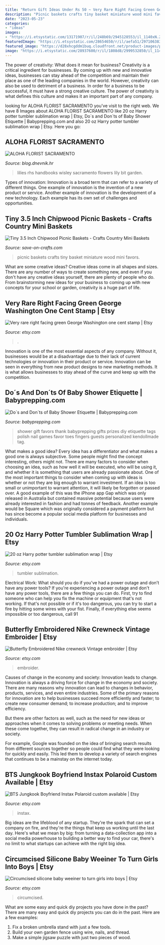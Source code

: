 ```yaml
---
title: "Return Gift Ideas Under Rs 50 ~ Very Rare Right Facing Green George Washington One Cent Stamp"
description: "Picnic baskets crafts tiny basket miniature wood mini favors"
date: "2023-05-23"
categories:
- "ideas"
images:
- "https://i.etsystatic.com/13171907/r/il/248b69/2945128553/il_1140xN.2945128553_roje.jpg"
featuredImage: "https://i.etsystatic.com/28654650/r/il/aefa51/2971063834/il_fullxfull.2971063834_lge5.jpg"
featured_image: "https://d28xhcgddm1buq.cloudfront.net/product-images/picnic-baskets-miniature-3-wood-with-lids-9.jpg"
image: "https://i.etsystatic.com/28937600/r/il/1808d8/2999532850/il_1140xN.2999532850_q37d.jpg"
---
```



The power of creativity: What does it mean for business?
Creativity is a critical ingredient for businesses. By coming up with new and innovative ideas, businesses can stay ahead of the competition and maintain their place as one of the leading companies in the world. However, creativity can also be used to detriment of a business. In order for a business to be successful, it must have a strong creative culture. The power of creativity is what defines this culture and makes it an important part of any company.

	

		
looking for ALOHA FLORIST SACRAMENTO you've visit to the right web. We have 8 Images about ALOHA FLORIST SACRAMENTO like 20 oz Harry potter tumbler sublimation wrap | Etsy, Do´s and Don´ts of Baby Shower Etiquette | Babyprepping.com and also 20 oz Harry potter tumbler sublimation wrap | Etsy. Here you go:
		
    
## ALOHA FLORIST SACRAMENTO

<img loading=lazy src="http://bit.ly/oJuiZQ" onerror="this.onerror=null;this.src='https://tse1.mm.bing.net/th?id=OIP.zxmN_UeBW7vqy7BlX-eg4wAAAA&amp;pid=15.1';" alt="ALOHA FLORIST SACRAMENTO">

_Source: blog.dnevnik.hr_

>lilies rhs handbooks wisley sacramento flowers lily bit garden. 

	

Types of innovation:
Innovation is a broad term that can refer to a variety of different things. One example of innovation is the invention of a new product or service. Another example of innovation is the development of a new technology. Each example has its own set of challenges and opportunities.

    
## Tiny 3.5 Inch Chipwood Picnic Baskets - Crafts Country Mini Baskets

<img loading=lazy src="https://d28xhcgddm1buq.cloudfront.net/product-images/picnic-baskets-miniature-3-wood-with-lids-9.jpg" onerror="this.onerror=null;this.src='https://tse4.mm.bing.net/th?id=OIP.u68LuqKTC8kuUDlvkiFG_wHaLF&amp;pid=15.1';" alt="Tiny 3.5 Inch Chipwood Picnic Baskets - Crafts Country Mini Baskets">

_Source: save-on-crafts.com_

>picnic baskets crafts tiny basket miniature wood mini favors. 

	

What are some creative ideas?
Creative ideas come in all shapes and sizes. There are any number of ways to create something new, and even if you don't have any creative ideas yourself, there are plenty of people who do. From brainstorming new ideas for your business to coming up with new concepts for your school or garden, creativity is a huge part of life.

    
## Very Rare Right Facing Green George Washington One Cent Stamp | Etsy

<img loading=lazy src="https://i.etsystatic.com/28654650/r/il/aefa51/2971063834/il_fullxfull.2971063834_lge5.jpg" onerror="this.onerror=null;this.src='https://tse4.mm.bing.net/th?id=OIP.7anuCzPt29T_8fhsa9nYLgHaLg&amp;pid=15.1';" alt="Very rare right facing green George Washington one cent stamp | Etsy">

_Source: etsy.com_

>. 

	

Innovation is one of the most essential aspects of any company. Without it, businesses would be at a disadvantage due to their lack of current technologies or innovation in their product or service. Innovation can be seen in everything from new product designs to new marketing methods. It is what allows businesses to stay ahead of the curve and keep up with the competition.

    
## Do´s And Don´ts Of Baby Shower Etiquette | Babyprepping.com

<img loading=lazy src="http://www.babyprepping.com/wp-content/uploads/2017/06/c0857dd5757f8d788e326eef812ab71d-1.jpg" onerror="this.onerror=null;this.src='https://tse2.mm.bing.net/th?id=OIP.BNvlR0Y1zqDZY26tyb_1AwAAAA&amp;pid=15.1';" alt="Do´s and Don´ts of Baby Shower Etiquette | Babyprepping.com">

_Source: babyprepping.com_

>shower gift favors thank babyprepping gifts prizes diy etiquette tags polish nail games favor toes fingers guests personalized kendollmade tag. 

	

What makes a good idea?
Every idea has a differentiator and what makes a good one is always subjective. Some people might find the concept interesting, others might not. There are many factors to consider when choosing an idea, such as how well it will be executed, who will be using it, and whether it is something that users are already passionate about. 
One of the most important things to consider when coming up with ideas is whether or not they are big enough to warrant investment. If an idea is too small or unimportant to warrant attention, it will likely be forgotten or passed over. A good example of this was the iPhone app Gap which was only released in Australia but contained massive potential because users were already interested in fashion and had tonnes of feedback. Another example would be Square which was originally considered a payment platform but has since become a popular social media platform for businesses and individuals.

    
## 20 Oz Harry Potter Tumbler Sublimation Wrap | Etsy

<img loading=lazy src="https://i.etsystatic.com/13171907/r/il/248b69/2945128553/il_1140xN.2945128553_roje.jpg" onerror="this.onerror=null;this.src='https://tse1.mm.bing.net/th?id=OIP.KnUwW_FDkVM7s95IQe04ugHaMx&amp;pid=15.1';" alt="20 oz Harry potter tumbler sublimation wrap | Etsy">

_Source: etsy.com_

>tumbler sublimation. 

	

Electrical Work: What should you do if you’ve had a power outage and don’t have any power tools?
If you're experiencing a power outage and don't have any power tools, there are a few things you can do. First, try to find someone who can help you fix the machine or equipment that's not working. If that's not possible or if it's too dangerous, you can try to start a fire by hitting some wires with your fist. Finally, if everything else seems impossible or too dangerous, call 91
    
## Butterfly Embroidered Nike Crewneck Vintage Embroider | Etsy

<img loading=lazy src="https://i.etsystatic.com/28937600/r/il/1808d8/2999532850/il_1140xN.2999532850_q37d.jpg" onerror="this.onerror=null;this.src='https://tse4.mm.bing.net/th?id=OIP.BQyPfgPJdUE4Z0HZTnK8cAHaJ1&amp;pid=15.1';" alt="Butterfly Embroidered Nike crewneck Vintage embroider | Etsy">

_Source: etsy.com_

>embroider. 

	

Causes of change in the economy and society: Innovation leads to change.
Innovation is always a driving force for change in the economy and society. There are many reasons why innovation can lead to changes in behavior, products, services, and even entire industries. 
Some of the primary reasons for innovation are to help businesses succeed more efficiently and faster; to create new consumer demand; to increase production; and to improve efficiency. 

But there are other factors as well, such as the need for new ideas or approaches when it comes to solving problems or meeting needs. When these come together, they can result in radical change in an industry or society.

For example, Google was founded on the idea of bringing search results from different sources together so people could find what they were looking for quickly and easily. This led them to develop a variety of search engines that continues to be a mainstay on the internet today.

    
## BTS Jungkook Boyfriend Instax Polaroid Custom Available | Etsy

<img loading=lazy src="https://i.etsystatic.com/27185495/r/il/852f04/2840221131/il_1588xN.2840221131_ik9a.jpg" onerror="this.onerror=null;this.src='https://tse3.mm.bing.net/th?id=OIP.mNIGNejVN3DyqtBVJGLArAHaKp&amp;pid=15.1';" alt="BTS Jungkook Boyfriend Instax Polaroid custom available | Etsy">

_Source: etsy.com_

>instax. 

	

Big ideas are the lifeblood of any startup. They're the spark that can set a company on fire, and they're the things that keep us working until the last day. Here's what we mean by big: from turning a data-collection app into a social media powerhouse to building a better way to find your car, there's no limit to what startups can achieve with the right big idea.

    
## Circumcised Silicone Baby Weeiner To Turn Girls Into Boys | Etsy

<img loading=lazy src="https://i.etsystatic.com/20175217/r/il/cb1c5c/3010842103/il_1588xN.3010842103_3mq9.jpg" onerror="this.onerror=null;this.src='https://tse2.mm.bing.net/th?id=OIP.IEEfN14nzScYL3AQwJQZqgHaJ3&amp;pid=15.1';" alt="Circumcised silicone baby weeiner to turn girls into boys | Etsy">

_Source: etsy.com_

>circumcised. 

	

What are some easy and quick diy projects you have done in the past?
There are many easy and quick diy projects you can do in the past. Here are a few examples:
1. Fix a broken umbrella stand with just a few tools.
2. Build your own garden fence using wire, nails, and thread.
3. Make a simple jigsaw puzzle with just two pieces of wood.

